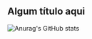 ## Algum título aqui


  ![Anurag's GitHub stats](https://github-readme-stats.vercel.app/api?username=HelitonJr01&show_icons=true&theme=merko)

